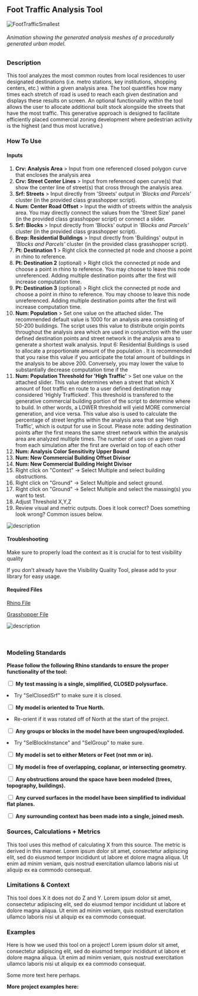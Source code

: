 ## Foot Traffic Analysis Tool


![FootTrafficSmallest](https://user-images.githubusercontent.com/69476462/161852711-5b2ed707-fe72-4132-a269-1d479ab4b3da.gif)


###### Animation showing the generated analysis meshes of a procedurally generated urban model.


### Description

This tool analyzes the most common routes from local residences to user designated destinations (i.e. metro stations, key institutions, shopping centers, etc.) within a given analysis area.  The tool quantifies how many times each stretch of road is used to reach each given destination and displays these results on screen.  An optional functionality within the tool allows the user to allocate additional built stock alongside the streets that have the most traffic.  This generative approach is designed to facilitate efficiently placed commercial zoning development where pedestrian activity is the highest (and thus most lucrative.)

### How To Use 
#### Inputs

1. **Crv: Analysis Area** > Input from one referenced closed polygon curve that encloses the analysis area
2. **Crv: Street Center Lines** > Input from referenced open curve(s) that show the center line of street(s) that cross through the analysis area.
3. **Srf: Streets** > Input directly from 'Streets' output in *'Blocks and Parcels'* cluster (in the provided class grasshopper script).
4. **Num: Center Road Offset** > Input the width of streets within the analysis area.  You may directly connect the values from the 'Street Size' panel (in the provided class grasshopper script) or connect a slider.
5. **Srf: Blocks** > Input directly from 'Blocks' output in *'Blocks and Parcels'* cluster (in the provided class grasshopper script). 
6. **Brep: Residential Buildings** > Input directly from 'Buildings' output in *'Blocks and Parcels'* cluster (in the provided class grasshopper script).  
7. **Pt: Destination 1** > Right click the connected pt node and choose a point in rhino to reference.
8. **Pt: Destination 2** (optional) > Right click the connected pt node and choose a point in rhino to reference.  You may choose to leave this node unreferenced.  Adding multiple destination points after the first will increase computation time.
9. **Pt: Destination 3** (optional) > Right click the connected pt node and choose a point in rhino to reference.  You may choose to leave this node unreferenced.  Adding multiple destination points after the first will increase computation time.
10.  **Num: Population** > Set one value on the attached slider.  The recommended default value is 1000 for an analysis area consisting of 50-200 buildings. The script uses this value to distribute origin points throughout the analysis area which are used in conjunction with the user defined destination points and street network in the analysis area to generate a shortest walk analysis. Input 6: Residential Buildings is used to allocate a proportionate amount of the population .  It is recommended that you raise this value if you anticipate the total amount of buildings in the analysis to be above 200.  Conversely, you may lower the value to substantially decrease computation time if the 
11. **Num: Population Threshold for 'High Traffic'** > Set one value on the attached slider.  This value determines when a street that which X amount of foot traffic en route to a user defined destination may considered 'Highly Trafficked'.  This threshold is transfered to the generative commercial building portion of the script to determine where to build.  In other words, a LOWER threshold will yield MORE commercial generation, and vice versa.  This value also is used to calculate the percentage of street lengths within the analysis area that see 'High Traffic', which is output for use in Scout.  Please note: adding destination points after the first means the same street network within the analysis area are analyzed multiple times.  The number of uses on a given road from each simulation after the first are overlaid on top of each other
12. **Num: Analysis Color Sensitivity Upper Bound**
13. **Num: New Commercial Building Offset Divisor**
14. **Num: New Commercial Building Height Divisor**
15. Right click on "Context" -> Select Multiple and select building obstructions.
16. Right click on "Ground" -> Select Multiple and select ground.
17. Right click on "Ground" -> Select Multiple and select the massing(s) you want to test.
18. Adjust Threshold X,Y,Z
19. Review visual and metric outputs. Does it look correct? Does something look wrong? Common issues below.

![description](../images/grasshopper_tree.jpg)


#### Troubleshooting

Make sure to properly load the context as it is crucial for to test visibility quality

If you don't already have the Visibility Quality Tool, please add to your library for easy usage.

<!--add a list your downloadable links below with "link " appended to the beginning. You should have sample rhino + grasshopper files and a legend-->


#### Required Files

[Rhino File](https://github.com/XIM-GSAPP/XIM-GSAPP-Fa20/raw/main/src/files/Analysis%20Tool%20Example.3dm)

[Grasshopper File](https://github.com/XIM-GSAPP/XIM-GSAPP-Fa20/raw/main/src/files/Analysis%20Tool%20Example.gh)


![description](../images/tool_example_4.jpg)


<br />

<!-- ![description of image](/XIM-GSAPP-Fa20/images/tool_example_4_.jpg) -->

### Modeling Standards
<!--Revise for specific modeling requirements for you analysis to run properly. If useful, add an image of properly vs improperly model geometry-->
<b>Please follow the following Rhino standards to ensure the proper functionality of the tool: </b>


<input type="checkbox"> <b>My test massing is a single, simplified, CLOSED polysurface.</b>

  <li>Try "SelClosedSrf" to make sure it is closed.</li>

<input type="checkbox"> <b>My model is oriented to True North.</b>

  <li>Re-orient if it was rotated off of North at the start of the project.</li>

<input type="checkbox"> <b>Any groups or blocks in the model have been ungrouped/exploded.</b>

  <li>Try "SelBlockInstance" and "SelGroup" to make sure.</li>

<input type="checkbox"> <b>My model is set to either Meters or Feet (not mm or in).</b><br>

<input type="checkbox"> <b>My model is free of overlapping, coplanar, or intersecting geometry.</b><br>

<input type="checkbox"> <b>Any obstructions around the space have been modeled (trees, topography, buildings).</b><br>

<input type="checkbox"> <b>Any curved surfaces in the model have been simplified to individual flat planes.</b><br>

<input type="checkbox"> <b>Any surrounding context has been made into a single, joined mesh.</b>

### Sources, Calculations + Metrics
<!--add text and/or images for any sources for you metrics, calculations & equations, assumptions and specific metric output-->

<p>This tool uses this method of calculating X from this source. The metric is derived in this manner. Lorem ipsum dolor sit amet, consectetur adipiscing elit, sed do eiusmod tempor incididunt ut labore et dolore magna aliqua. Ut enim ad minim veniam, quis nostrud exercitation ullamco laboris nisi ut aliquip ex ea commodo consequat.</p>


### Limitations & Context
<!--add text and/or images that expose potential for bias by stating limitations (ie what does this tool not do,) and the context in which it was created.-->

This tool does X it does not do Z and Y. Lorem ipsum dolor sit amet, consectetur adipiscing elit, sed do eiusmod tempor incididunt ut labore et dolore magna aliqua. Ut enim ad minim veniam, quis nostrud exercitation ullamco laboris nisi ut aliquip ex ea commodo consequat.

### Examples
<!--add images and text to describe a use case below-->

Here is how we used this tool on a project! Lorem ipsum dolor sit amet, consectetur adipiscing elit, sed do eiusmod tempor incididunt ut labore et dolore magna aliqua. Ut enim ad minim veniam, quis nostrud exercitation ullamco laboris nisi ut aliquip ex ea commodo consequat.



Some more text here perhaps.

<b> More project examples here: </b>
